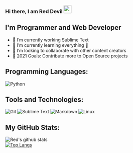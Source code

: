 ### Hi there, I am Red Devil <a><img src="https://media.giphy.com/media/hvRJCLFzcasrR4ia7z/giphy.gif" width="25px"></a>

## I'm Programmer and Web Developer

- 🔭 I’m currently working Sublime Text
- 🌱 I’m currently learning everything 🤣
- 👯 I’m looking to collaborate with other content creators
- 🥅 2021 Goals: Contribute more to Open Source projects

## Programming Languages:

![Python](https://img.shields.io/badge/Python-ea2d2f?style=flat-square&logo=Python&logoColor=ffffff)

## Tools and Technologies:
![Git](https://img.shields.io/badge/Git-F05032?style=flat-square&logo=Git&logoColor=white)
![Sublime Text](https://img.shields.io/badge/Sublime_Text-blue?style=flat-square&logo=Sublime-Text&logoColor=white)
![Markdown](https://img.shields.io/badge/Markdown-black?style=flat-square&logo=Markdown&logoColor=white)
![Linux](https://img.shields.io/badge/Linux-darkred?style=flat-square&logo=Linux&logoColor=white)

## My GitHub Stats:
![Red's github stats](https://github-readme-stats.vercel.app/api?username=redevil1&show_icons=true&theme=radical)
<br>
[![Top Langs](https://github-readme-stats.vercel.app/api/top-langs/?username=redevil1)](https://github.com/redevil1/github-readme-stats)